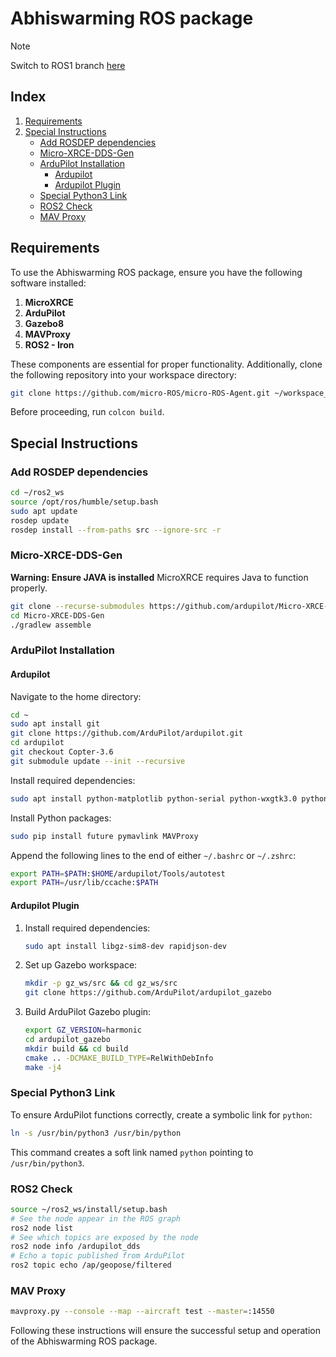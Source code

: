 # Abhiswarming ROS package

> [!NOTE]  
> Switch to ROS1 branch [here](https://github.com/abhijithGanesh/abhiswarming/tree/ros1)

## Index
1. [Requirements](#requirements)
2. [Special Instructions](#special-instructions)
    - [Add ROSDEP dependencies](#add-rosdep-dependencies)
    - [Micro-XRCE-DDS-Gen](#micro-xrce-dds-gen)
    - [ArduPilot Installation](#ardupilot-installation)
        - [Ardupilot](#ardupilot)
        - [Ardupilot Plugin](#ardupilot-plugin)
    - [Special Python3 Link](#special-python3-link)
    - [ROS2 Check](#ros2-check)
    - [MAV Proxy](#mav-proxy)

## Requirements <a id="requirements"></a>

To use the Abhiswarming ROS package, ensure you have the following software installed:

1. **MicroXRCE**
2. **ArduPilot**
3. **Gazebo8**
4. **MAVProxy**
5. **ROS2 - Iron**

These components are essential for proper functionality. Additionally, clone the following repository into your workspace directory:

```sh
git clone https://github.com/micro-ROS/micro-ROS-Agent.git ~/workspace_dir
```

Before proceeding, run `colcon build`.

## Special Instructions <a id="special-instructions"></a>

### Add ROSDEP dependencies <a id="add-rosdep-dependencies"></a>

```sh
cd ~/ros2_ws
source /opt/ros/humble/setup.bash
sudo apt update
rosdep update
rosdep install --from-paths src --ignore-src -r
```

### Micro-XRCE-DDS-Gen <a id="micro-xrce-dds-gen"></a>

**Warning: Ensure JAVA is installed**
MicroXRCE requires Java to function properly.

```sh
git clone --recurse-submodules https://github.com/ardupilot/Micro-XRCE-DDS-Gen.git
cd Micro-XRCE-DDS-Gen
./gradlew assemble
```

### ArduPilot Installation <a id="ardupilot-installation"></a>

#### Ardupilot <a id="ardupilot"></a>

Navigate to the home directory:

```sh
cd ~
sudo apt install git
git clone https://github.com/ArduPilot/ardupilot.git
cd ardupilot
git checkout Copter-3.6
git submodule update --init --recursive
```

Install required dependencies:

```sh
sudo apt install python-matplotlib python-serial python-wxgtk3.0 python-wxtools python-lxml python-scipy python-opencv ccache gawk python-pip python-pexpect
```

Install Python packages:

```sh
sudo pip install future pymavlink MAVProxy
```

Append the following lines to the end of either `~/.bashrc` or `~/.zshrc`:

```sh
export PATH=$PATH:$HOME/ardupilot/Tools/autotest
export PATH=/usr/lib/ccache:$PATH
```

#### Ardupilot Plugin <a id="ardupilot-plugin"></a>

1. Install required dependencies:

    ```sh
    sudo apt install libgz-sim8-dev rapidjson-dev
    ```

2. Set up Gazebo workspace:

    ```sh
    mkdir -p gz_ws/src && cd gz_ws/src
    git clone https://github.com/ArduPilot/ardupilot_gazebo
    ```

3. Build ArduPilot Gazebo plugin:

    ```sh
    export GZ_VERSION=harmonic
    cd ardupilot_gazebo
    mkdir build && cd build
    cmake .. -DCMAKE_BUILD_TYPE=RelWithDebInfo
    make -j4
    ```

### Special Python3 Link <a id="special-python3-link"></a>

To ensure ArduPilot functions correctly, create a symbolic link for `python`:

```sh
ln -s /usr/bin/python3 /usr/bin/python
```

This command creates a soft link named `python` pointing to `/usr/bin/python3`.

### ROS2 Check <a id="ros2-check"></a>

```sh
source ~/ros2_ws/install/setup.bash
# See the node appear in the ROS graph
ros2 node list
# See which topics are exposed by the node
ros2 node info /ardupilot_dds
# Echo a topic published from ArduPilot
ros2 topic echo /ap/geopose/filtered
```

### MAV Proxy <a id="mav-proxy"></a>

```sh
mavproxy.py --console --map --aircraft test --master=:14550
```

Following these instructions will ensure the successful setup and operation of the Abhiswarming ROS package.
